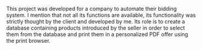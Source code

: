 This project was developed for a company to automate their bidding system. 
I mention that not all its functions are available, its functionality was 
strictly thought by the client and developed by me. Its role is to create 
a database containing products introduced by the seller in order to select 
them from the database and print them in a personalized PDF offer using the print browser.
